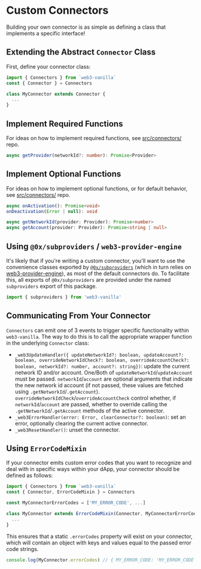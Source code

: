 # Custom Connectors

Building your own connector is as simple as defining a class that implements a specific interface!

## Extending the Abstract `Connector` Class

First, define your connector class:

```javascript
import { Connectors } from `web3-vanilla`
const { Connector } = Connectors

class MyConnector extends Connector {
  ...
}
```

## Implement Required Functions

For ideas on how to implement required functions, see [src/connectors/](./src/connectors/) repo.

```typescript
async getProvider(networkId?: number): Promise<Provider>
```

## Implement Optional Functions

For ideas on how to implement optional functions, or for default behavior, see [src/connectors/](./src/connectors/) repo.

```typescript
async onActivation(): Promise<void>
onDeactivation(Error | null): void

async getNetworkId(provider: Provider): Promise<number>
async getAccount(provider: Provider): Promise<string | null>
```

## Using `@0x/subproviders` / `web3-provider-engine`

It's likely that if you're writing a custom connector, you'll want to use the convenience classes exported by [`@0x/subproviders`](https://github.com/0xProject/0x-monorepo/tree/development/packages/subproviders) (which in turn relies on [web3-provider-engine](https://github.com/MetaMask/web3-provider-engine)), as most of the default connectors do. To facilitate this, all exports of `@0x/subproviders` are provided under the named `subproviders` export of this package.

```javascript
import { subproviders } from 'web3-vanilla'
```

## Communicating From Your Connector

`Connectors` can emit one of 3 events to trigger specific functionality within `web3-vanilla`. The way to do this is to call the appropriate wrapper function in the underlying `Connector` class:

- `_web3UpdateHandler({ updateNetworkId?: boolean, updateAccount?: boolean, overrideNetworkIdCheck?: boolean, overrideAccountCheck?: boolean, networkId?: number, account?: string})`: update the current network ID and/or account. One/Both of `updateNetworkId`/`updateAccount` must be passed. `networkId`/`account` are optional arguments that indicate the new network id account (if not passed, these values are fetched using `.getNetworkId`/`.getAccount`). `overrideNetworkIdCheck`/`overrideAccountCheck` control whether, if `networkId`/`account` are passed, whether to override calling the `.getNetworkId`/`.getAccount` methods of the active connector.
- `_web3ErrorHandler(error: Error, clearConnector?: boolean)`: set an error, optionally clearing the current active connector.
- `_web3ResetHandler()`: unset the connector.

## Using `ErrorCodeMixin`

If your connector emits custom error codes that you want to recognize and deal with in specific ways within your dApp, your connector should be defined as follows:

```javascript
import { Connectors } from `web3-vanilla`
const { Connector, ErrorCodeMixin } = Connectors

const MyConnectorErrorCodes = ['MY_ERROR_CODE', ...]

class MyConnector extends ErrorCodeMixin(Connector, MyConnectorErrorCodes) {
  ...
}
```

This ensures that a static `.errorCodes` property will exist on your connector, which will contain an object with keys and values equal to the passed error code strings.

```javascript
console.log(MyConnector.errorCodes) // { MY_ERROR_CODE: 'MY_ERROR_CODE', ... }
```
